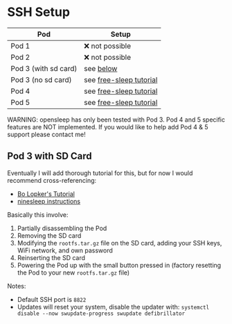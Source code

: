 # SSH Setup

| Pod | Setup |
| --- | ----- |
| Pod 1 | ❌ not possible |
| Pod 2 | ❌ not possible |
| Pod 3 (with sd card) | see [below](#pod-3-with-sd-card) |
| Pod 3 (no sd card) | see [free-sleep tutorial](https://github.com/throwaway31265/free-sleep/blob/main/INSTALLATION.md) |
| Pod 4 | see [free-sleep tutorial](https://github.com/throwaway31265/free-sleep/blob/main/INSTALLATION.md) |
| Pod 5 | see [free-sleep tutorial](https://github.com/throwaway31265/free-sleep/blob/main/INSTALLATION.md) |

WARNING: opensleep has only been tested with Pod 3. Pod 4 and 5 specific features are NOT implemented.
If you would like to help add Pod 4 & 5 support please contact me!

## Pod 3 with SD Card

Eventually I will add thorough tutorial for this, but for now I would recommend cross-referencing:
 - [Bo Lopker's Tutorial](https://blopker.com/writing/04-zerosleep-1/#disassembly-overview)
 - [ninesleep instructions](https://github.com/bobobo1618/ninesleep?tab=readme-ov-file#instructions)

Basically this involve:
 1. Partially disassembling the Pod
 2. Removing the SD card
 3. Modifying the `rootfs.tar.gz` file on the SD card, adding your SSH keys, WiFi network, and own password
 4. Reinserting the SD card
 5. Powering the Pod up with the small button pressed in (factory resetting the Pod to your new `rootfs.tar.gz` file)

Notes:
- Default SSH port is `8822`
- Updates will reset your system, disable the updater with: `systemctl disable --now swupdate-progress swupdate defibrillator`

